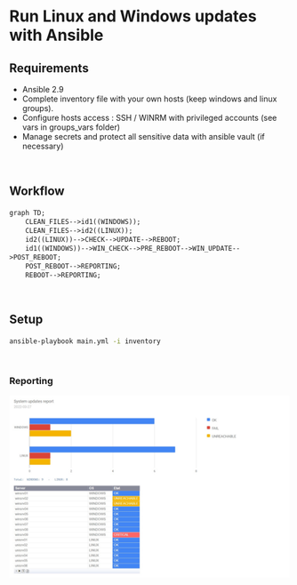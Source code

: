 # Run Linux and Windows updates with Ansible

## Requirements
- Ansible 2.9
- Complete inventory file with your own hosts (keep windows and linux groups).
- Configure hosts access : SSH / WINRM with privileged accounts (see vars in groups_vars folder)
- Manage secrets and protect all sensitive data with ansible vault (if necessary)

&nbsp;

## Workflow
```mermaid
graph TD;
    CLEAN_FILES-->id1((WINDOWS));
    CLEAN_FILES-->id2((LINUX));
    id2((LINUX))-->CHECK-->UPDATE-->REBOOT;
    id1((WINDOWS))-->WIN_CHECK-->PRE_REBOOT-->WIN_UPDATE-->POST_REBOOT;
    POST_REBOOT-->REPORTING;
    REBOOT-->REPORTING;
```

&nbsp;
  
## Setup
```bash
ansible-playbook main.yml -i inventory
```

&nbsp;
  
### Reporting

  ![alt text](https://github.com/kenybapin/ansible-sys-updates/blob/main/misc/report.jpg?raw=true)
